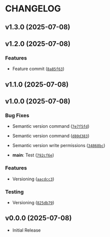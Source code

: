 # CHANGELOG

<!-- version list -->

## v1.3.0 (2025-07-08)


## v1.2.0 (2025-07-08)

### Features

- Feature commit
  ([`8a85f63`](https://github.com/Cyben/mentee-devops-cicd-demo/commit/8a85f6351c0dc02a69482a4e9157d5f336eab29a))


## v1.1.0 (2025-07-08)


## v1.0.0 (2025-07-08)

### Bug Fixes

- Semantic version command
  ([`7e7f5fd`](https://github.com/Cyben/mentee-devops-cicd-demo/commit/7e7f5fd7b52ba1d2da35b4f7ddad75268e467111))

- Semantic version command
  ([`d80d383`](https://github.com/Cyben/mentee-devops-cicd-demo/commit/d80d383d1ffacd39ca9075cf0b778dee1f609434))

- Semantic version write permissions
  ([`34868bc`](https://github.com/Cyben/mentee-devops-cicd-demo/commit/34868bc544d24f9272eced12f2bd4a2e88fc21a0))

- **main**: Test
  ([`792cf6e`](https://github.com/Cyben/mentee-devops-cicd-demo/commit/792cf6e44aca05485fed112f1ad82b059b72a3d1))

### Features

- Versioning
  ([`aacdcc3`](https://github.com/Cyben/mentee-devops-cicd-demo/commit/aacdcc39ba3ed48de0d7cbb05be2a1b4a0c5666c))

### Testing

- Versioning
  ([`825db79`](https://github.com/Cyben/mentee-devops-cicd-demo/commit/825db79e060b15710cf470518c91e30ba69ab4cb))


## v0.0.0 (2025-07-08)

- Initial Release
